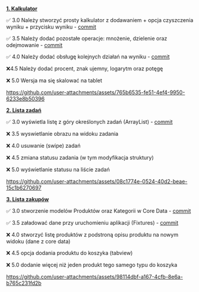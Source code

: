[**1. Kalkulator**](Calculator/)

✅ 3.0 Należy stworzyć prosty kalkulator z dodawaniem + opcja czyszczenia
wyniku + przycisku wyniku - [commit](https://github.com/apetor56/ios/commit/0858ea4f5df48e8981e67efedff4124196c00173)

✅ 3.5 Należy dodać pozostałe operacje: mnożenie, dzielenie oraz
odejmowanie - [commit](https://github.com/apetor56/ios/commit/0858ea4f5df48e8981e67efedff4124196c00173)

✅ 4.0 Należy dodać obsługę kolejnych działań na wyniku - [commit](https://github.com/apetor56/ios/commit/0858ea4f5df48e8981e67efedff4124196c00173)

❌4.5 Należy dodać procent, znak ujemny, logarytm oraz potęgę

❌ 5.0 Wersja ma się skalować na tablet

https://github.com/user-attachments/assets/765b6535-fe51-4ef4-9950-6233e8b50396

[**2. Lista zadań**](TaskList/)

✅ 3.0 wyświetla listę z góry określonych zadań (ArrayList) - [commit](https://github.com/apetor56/ios/commit/da4aaacb056ca75fa0b69b2cdb50eca0d3b2908a)

❌ 3.5 wyswietlanie obrazu na widoku zadania

❌ 4.0 usuwanie (swipe) zadań

❌ 4.5 zmiana statusu zadania (w tym modyfikacja struktury)

❌ 5.0 wyświetlanie statusu na liście zadań

https://github.com/user-attachments/assets/08c1774e-0524-40d2-beae-15c1b6270697

[**3. Lista zakupów**](ShoppingList/)

✅ 3.0 stworzenie modelów Produktów oraz Kategorii w Core Data - [commit](https://github.com/apetor56/ios/commit/cb156d19bd695441b8aac0baed5ef48d6b157393)

✅ 3.5 załadować dane przy uruchomieniu aplikacji (Fixtures) - [commit](https://github.com/apetor56/ios/commit/cb156d19bd695441b8aac0baed5ef48d6b157393)

❌ 4.0 stworzyć listę produktów z podstroną opisu produktu na nowym widoku (dane z core data)

❌ 4.5 opcja dodania produktu do koszyka (tabview)

❌ 5.0 dodanie więcej niż jeden produkt tego samego typu do koszyka

https://github.com/user-attachments/assets/98114dbf-a167-4cfb-8e6a-b765c231fd2b
